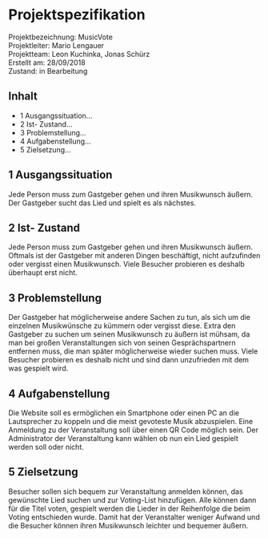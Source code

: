 # **Projektspezifikation**

Projektbezeichnung: MusicVote <Br>
Projektleiter:  Mario Lengauer <Br>
Projektteam:    Leon Kuchinka, Jonas Schürz <br> 
Erstellt am:    28/09/2018 <Br>
Zustand: in Bearbeitung <Br>

## Inhalt
- 1 Ausgangssituation...
- 2 Ist- Zustand...
- 3 Problemstellung...
- 4 Aufgabenstellung...
- 5 Zielsetzung...

## 1 Ausgangssituation
Jede Person muss zum Gastgeber gehen und ihren Musikwunsch äußern. <br>
Der Gastgeber sucht das Lied und spielt es als nächstes.

## 2  Ist- Zustand
Jede Person muss zum Gastgeber gehen und ihren Musikwunsch äußern. Oftmals ist der Gastgeber mit anderen Dingen beschäftigt, nicht aufzufinden oder vergisst einen Musikwunsch. Viele Besucher probieren es deshalb überhaupt erst nicht. 

## 3 Problemstellung
Der Gastgeber hat möglicherweise andere Sachen zu tun, als sich um die einzelnen Musikwünsche zu kümmern oder vergisst diese. Extra den Gastgeber zu suchen um seinen Musikwunsch zu äußern ist mühsam, da man bei großen Veranstaltungen sich von seinen Gesprächspartnern entfernen muss, die man später möglicherweise wieder suchen muss. Viele Besucher probieren es deshalb nicht und sind dann unzufrieden mit dem was gespielt wird.

## 4 Aufgabenstellung
Die Website soll es ermöglichen ein Smartphone oder einen PC an die Lautsprecher zu koppeln und die meist gevoteste Musik abzuspielen.
Eine Anmeldung zu der Veranstaltung soll über einen QR Code möglich sein.
Der Administrator der Veranstaltung kann wählen ob nun ein Lied gespielt werden soll oder nicht.

## 5 Zielsetzung
Besucher sollen sich bequem zur Veranstaltung anmelden können, das gewünschte Lied suchen und zur Voting-List hinzufügen. Alle können dann für die Titel voten, gespielt werden die Lieder in der Reihenfolge die beim Voting entschieden wurde. Damit hat der Veranstalter weniger Aufwand und die Besucher können ihren Musikwunsch leichter und bequemer äußern.
